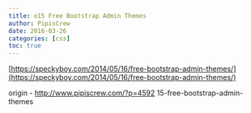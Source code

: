 ```yaml
---
title: o15 Free Bootstrap Admin Themes
author: PipisCrew
date: 2016-03-26
categories: [css]
toc: true
---
```


[https://speckyboy.com/2014/05/16/free-bootstrap-admin-themes/](https://speckyboy.com/2014/05/16/free-bootstrap-admin-themes/)

origin - http://www.pipiscrew.com/?p=4592 15-free-bootstrap-admin-themes